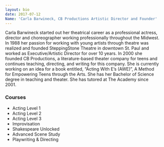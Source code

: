 ```yaml
---
layout: bio
date: 2017-07-12
Name: 'Carla Barwineck, CB Productions Artistic Director and Founder'
---
```

Carla Barwineck started out her theatrical career as a professional actress, director and choreographer working professionally throughout the Midwest. In 1988 her passion for working with young artists through theatre was realized and founded SteppingStone Theatre in downtown St. Paul and worked as Executive/Artistic Director for over 10 years. In 2000 she founded CB Productions, a literature-based theater company for teens and continues teaching, directing, and writing for this company. She is currently working on an idea for a book entitled, “Acting With E’s (AWE)”, A Method for Empowering Teens through the Arts. She has her Bachelor of Science degree in teaching and theater. She has tutored at The Academy since 2001. 

### Courses
* Acting Level 1
* Acting Level 2 
* Acting Level 3
* Improvisation
* Shakespeare Unlocked
* Advanced Scene Study
* Playwriting & Directing